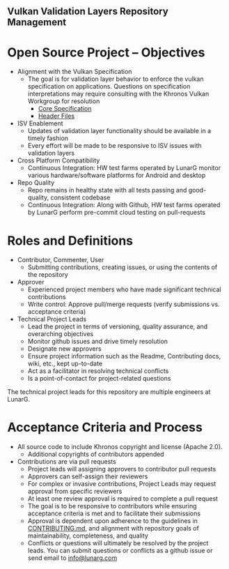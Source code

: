 ## Vulkan Validation Layers Repository Management

# **Open Source Project – Objectives**

* Alignment with the Vulkan Specification
  - The goal is for validation layer behavior to enforce the vulkan specification on applications. Questions on specification
interpretations may require consulting with the Khronos Vulkan Workgroup for resolution
    - [Core Specification](https://www.khronos.org/registry/vulkan/specs/1.3-extensions/html/vkspec.html)
    - [Header Files](https://www.khronos.org/registry/vulkan/#headers)
* ISV Enablement
  - Updates of validation layer functionality should be available in a timely fashion
  - Every effort will be made to be responsive to ISV issues with validation layers
* Cross Platform Compatibility
  - Continuous Integration: HW test farms operated by LunarG monitor various hardware/software platforms for Android and desktop
* Repo Quality
  - Repo remains in healthy state with all tests passing and good-quality, consistent codebase
  - Continuous Integration: Along with Github, HW test farms operated by LunarG perform pre-commit cloud testing
on pull-requests

# **Roles and Definitions**
* Contributor, Commenter, User
  - Submitting contributions, creating issues, or using the contents of the repository
* Approver
  - Experienced project members who have made significant technical contributions
  - Write control: Approve pull/merge requests (verify submissions vs. acceptance criteria)
* Technical Project Leads
  - Lead the project in terms of versioning, quality assurance, and overarching objectives
  - Monitor github issues and drive timely resolution
  - Designate new approvers
  - Ensure project information such as the Readme, Contributing docs, wiki, etc., kept up-to-date
  - Act as a facilitator in resolving technical conflicts
  - Is a point-of-contact for project-related questions

The technical project leads for this repository are multiple engineers at LunarG.

# **Acceptance Criteria and Process**
  - All source code to include Khronos copyright and license (Apache 2.0).
    - Additional copyrights of contributors appended
  - Contributions are via pull requests
    - Project leads will assigning approvers to contributor pull requests
    - Approvers can self-assign their reviewers
    - For complex or invasive contributions, Project Leads may request approval from specific reviewers
    - At least one review approval is required to complete a pull request
    - The goal is to be responsive to contributors while ensuring acceptance criteria is met and to facilitate their submissions
    - Approval is dependent upon adherence to the guidelines in [CONTRIBUTING.md](CONTRIBUTING.md), and alignment with
repository goals of maintainability, completeness, and quality
    - Conflicts or questions will ultimately be resolved by the project leads. You can submit questions or conflicts as a github issue or send email to info@lunarg.com
